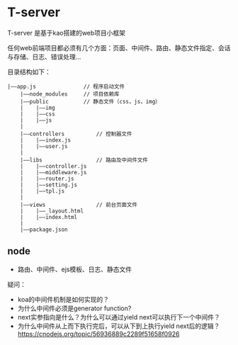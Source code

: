 # T-server

T-server 是基于kao搭建的web项目小框架

任何web前端项目都必须有几个方面：页面、中间件、路由、静态文件指定、会话与存储、日志、错误处理...

目录结构如下：
```
|——app.js               // 程序启动文件
	|——node_modules     // 项目依赖库
	|——public           // 静态文件（css，js，img）
	|    |——img
	|    |——css
	|    |——js
	|
    |——controllers          // 控制器文件
	|    |——index.js
	|    |——user.js
    |
	|——libs                 // 路由及中间件文件
	|    |——controller.js
	|    |——middleware.js
    |    |——router.js
    |    |——setting.js
    |    |——tpl.js
	|
	|——views                // 前台页面文件
	|    |——_layout.html
	|    |——index.html
	|
	|——package.json
```

## node
- 路由、中间件、ejs模板、日志、静态文件

疑问：
- koa的中间件机制是如何实现的？
- 为什么中间件必须是generator function?
- next实参指向是什么？为什么可以通过yield next可以执行下一个中间件？
- 为什么中间件从上而下执行完后，可以从下到上执行yield next后的逻辑？
https://cnodejs.org/topic/56936889c2289f51658f0926
